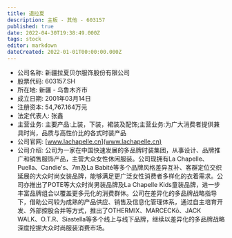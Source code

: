 ```yaml
---
title: 退拉夏
description: 主板 - 其他 - 603157
published: true
date: 2022-04-30T19:38:49.000Z
tags: stock
editor: markdown
dateCreated: 2022-01-01T00:00:00.000Z
---
```


- 公司名称: 新疆拉夏贝尔服饰股份有限公司
- 股票代码: 603157.SH
- 所在地: 新疆 - 乌鲁木齐市
- 成立日期: 2001年03月14日
- 注册资本: 54,767.164万元
- 法定代表人: 张鑫
- 主营业务: 主要产品:上装，下装，裙装及配饰;主营业务:为广大消费者提供兼具时尚，品质与高性价比的各式时装产品
- 公司官网: [www.lachapelle.cn](www.lachapelle.cn)
- 公司介绍: 公司为一家在中国快速发展的多品牌时装集团，从事设计、品牌推广和销售服饰产品，主营大众女性休闲服装。公司现拥有La Chapelle、Puella、Candie's、7m及La Babité等多个品牌风格差异互补、客群定位交织延展的大众时尚女装品牌，能够满足更广泛女性消费者多样化的衣着需求。公司亦推出了POTE等大众时尚男装品牌及La Chapelle Kids童装品牌，进一步丰富品牌组合以覆盖更多元化的消费群体。公司在差异化的多品牌战略指导下，借助公司较为成熟的产品供应、销售及信息化管理体系，通过自主培育开发、外部控股合并等方式，推出了OTHERMIX、MARCECKō、JACK WALK、O.T.R、Siastella等多个线上与线下品牌，继续以差异化的多品牌战略深度挖掘大众时尚服装消费市场。


